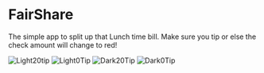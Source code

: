 # FairShare 
The simple app to split up that Lunch time bill. Make sure you tip or else the check amount will change to red!

![Light20tip](https://github.com/SpightJA/FairShare/assets/43256781/ad8db93b-5a7e-45d6-96a2-2249351eeb62)
![Light0Tip](https://github.com/SpightJA/FairShare/assets/43256781/c3ba5bd7-d9bc-4ecb-99a7-73c0712ed212)
![Dark20Tip](https://github.com/SpightJA/FairShare/assets/43256781/1932f97e-cc8e-4984-be87-b6dc7e0d7190)
![Dark0Tip](https://github.com/SpightJA/FairShare/assets/43256781/08d7f908-dfbd-4c98-876f-1603dce5d047)
